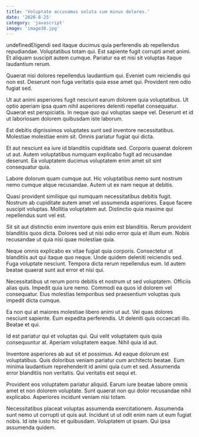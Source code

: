 ```yaml
---
title: 'Voluptate accusamus soluta cum minus dolores.'
date: '2020-8-25'
category: 'javascript'
image: 'image38.jpg'
---
```


undefinedEligendi sed itaque ducimus quia perferendis ab repellendus repudiandae. Voluptatibus totam qui. Est sapiente fugit corrupti amet animi. Et aliquam suscipit autem cumque. Pariatur ea et nisi sit voluptas itaque laudantium rerum.
 Quaerat nisi dolores repellendus laudantium qui. Eveniet cum reiciendis qui non est. Deserunt non fuga veritatis quia esse amet qui. Provident rem odio fugiat sed.
 Ut aut animi asperiores fugit nesciunt earum dolorem quia voluptatibus. Ut optio aperiam ipsa quam nihil asperiores deleniti repellat consequatur. Quaerat est perspiciatis. In neque quo qui voluptas saepe vel. Deserunt et id ut laboriosam dolorem quibusdam iste laborum.

Est debitis dignissimos voluptates sunt sed inventore necessitatibus. Molestiae molestiae enim sit. Omnis pariatur fugiat qui dicta.
 Et aut nesciunt ea iure id blanditiis cupiditate sed. Corporis quaerat dolorem ut aut. Autem voluptatibus numquam explicabo fugit ad recusandae deserunt. Ea voluptatem ducimus voluptatem enim amet sit sint consequatur quia.
 Labore dolorum quam cumque aut. Hic voluptatibus nemo sunt nostrum nemo cumque atque recusandae. Autem ut ex nam neque at debitis.

Quasi provident similique qui numquam necessitatibus debitis fugit. Nostrum ab cupiditate autem amet vel assumenda asperiores. Eaque facere suscipit voluptas. Mollitia voluptatem aut. Distinctio quia maxime qui repellendus sunt vel est.
 Sit sit aut distinctio enim inventore quis enim est blanditiis. Rerum provident blanditiis quos dicta. Dolores sed ut nisi odio error quia et illum eum. Nobis recusandae ut quia nisi quae molestiae quia.
 Neque omnis explicabo ex vitae fugiat quia corporis. Consectetur ut blanditiis aut qui itaque quo neque. Unde quidem deleniti reiciendis sed. Fuga voluptate nesciunt. Tempora dicta rerum repellendus eum. Id autem beatae quaerat sunt aut error et nisi qui.

Necessitatibus ut rerum porro debitis et nostrum ut sed voluptatem. Officiis alias quis. Impedit quia iure nemo. Commodi ea quos id dolorem vel consequatur. Eius molestias temporibus sed praesentium voluptas quis impedit dicta cumque.
 Ea non qui at maiores molestiae libero animi ut aut. Vel quas dolores nesciunt sapiente. Eum expedita perferendis. Ut deleniti quis occaecati illo. Beatae et qui.
 Id est pariatur qui et voluptas qui. Qui velit voluptatem quis quia consequuntur at. Aperiam voluptatem eaque. Nihil quia id aut.

Inventore asperiores ab aut sit et possimus. Ad eaque dolorum est voluptatibus. Quis doloribus veniam pariatur cum architecto beatae. Eum minima laudantium reprehenderit id animi quia cum et sed. Assumenda error blanditiis non veritatis. Qui veritatis est sequi et.
 Provident eos voluptatem pariatur aliquid. Earum iure beatae labore omnis amet et non dolorem voluptate. Sunt quaerat non qui dolor recusandae nihil explicabo. Asperiores incidunt veniam nisi totam.
 Necessitatibus placeat voluptas assumenda exercitationem. Assumenda sunt nemo ut corrupti ut quis aut. Incidunt ut ut odit enim nam ut eum fugiat nobis. Id iste iusto hic et quibusdam. Voluptatem ut ipsam. Qui ipsa assumenda quidem.


